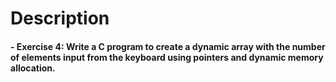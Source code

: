 # Description

#### - Exercise 4: Write a C program to create a dynamic array with the number of elements input from the keyboard using pointers and dynamic memory allocation.